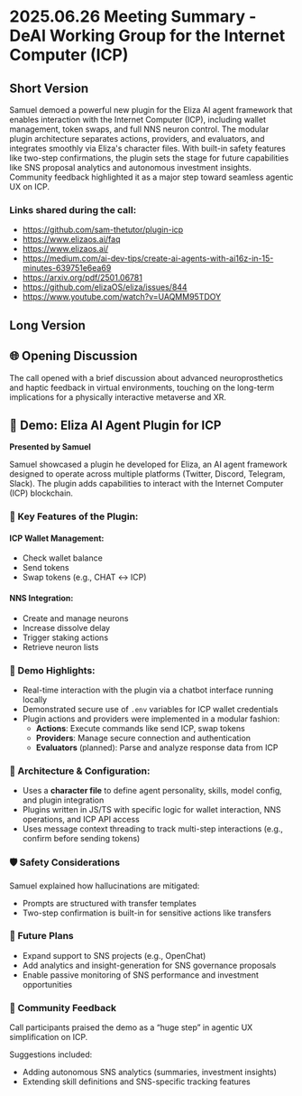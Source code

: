 # 2025.06.26 Meeting Summary - DeAI Working Group for the Internet Computer (ICP)

## Short Version
Samuel demoed a powerful new plugin for the Eliza AI agent framework that enables interaction with the Internet Computer (ICP), including wallet management, token swaps, and full NNS neuron control. The modular plugin architecture separates actions, providers, and evaluators, and integrates smoothly via Eliza's character files. With built-in safety features like two-step confirmations, the plugin sets the stage for future capabilities like SNS proposal analytics and autonomous investment insights. Community feedback highlighted it as a major step toward seamless agentic UX on ICP.

### Links shared during the call:
* https://github.com/sam-thetutor/plugin-icp
* https://www.elizaos.ai/faq
* https://www.elizaos.ai/
* https://medium.com/ai-dev-tips/create-ai-agents-with-ai16z-in-15-minutes-639751e6ea69
* https://arxiv.org/pdf/2501.06781
* https://github.com/elizaOS/eliza/issues/844
* https://www.youtube.com/watch?v=UAQMM95TDOY

## Long Version
## 🌐 Opening Discussion

The call opened with a brief discussion about advanced neuroprosthetics and haptic feedback in virtual environments, touching on the long-term implications for a physically interactive metaverse and XR.

## 🤖 Demo: Eliza AI Agent Plugin for ICP

**Presented by Samuel**

Samuel showcased a plugin he developed for Eliza, an AI agent framework designed to operate across multiple platforms (Twitter, Discord, Telegram, Slack). The plugin adds capabilities to interact with the Internet Computer (ICP) blockchain.

### 🔧 Key Features of the Plugin:

#### ICP Wallet Management:
- Check wallet balance  
- Send tokens  
- Swap tokens (e.g., CHAT ↔ ICP)

#### NNS Integration:
- Create and manage neurons  
- Increase dissolve delay  
- Trigger staking actions  
- Retrieve neuron lists

### 🧪 Demo Highlights:
- Real-time interaction with the plugin via a chatbot interface running locally  
- Demonstrated secure use of `.env` variables for ICP wallet credentials  
- Plugin actions and providers were implemented in a modular fashion:
  - **Actions**: Execute commands like send ICP, swap tokens  
  - **Providers**: Manage secure connection and authentication  
  - **Evaluators** (planned): Parse and analyze response data from ICP

### 🧩 Architecture & Configuration:
- Uses a **character file** to define agent personality, skills, model config, and plugin integration  
- Plugins written in JS/TS with specific logic for wallet interaction, NNS operations, and ICP API access  
- Uses message context threading to track multi-step interactions (e.g., confirm before sending tokens)

### 🛡️ Safety Considerations

Samuel explained how hallucinations are mitigated:
- Prompts are structured with transfer templates  
- Two-step confirmation is built-in for sensitive actions like transfers

### 🔮 Future Plans
- Expand support to SNS projects (e.g., OpenChat)  
- Add analytics and insight-generation for SNS governance proposals  
- Enable passive monitoring of SNS performance and investment opportunities

### 💬 Community Feedback

Call participants praised the demo as a “huge step” in agentic UX simplification on ICP.

Suggestions included:
- Adding autonomous SNS analytics (summaries, investment insights)  
- Extending skill definitions and SNS-specific tracking features